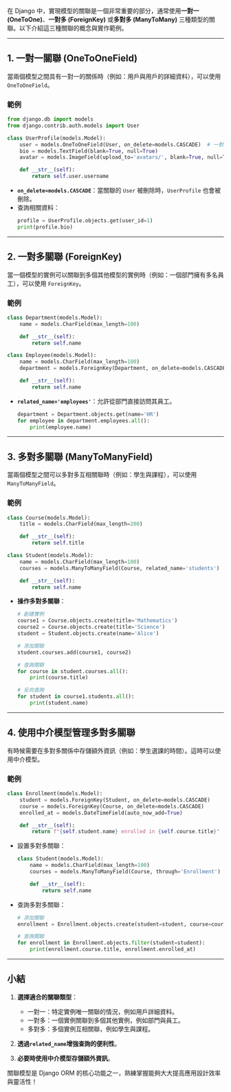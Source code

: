 在 Django 中，實現模型的關聯是一個非常重要的部分，通常使用**一對一 (OneToOne)**、**一對多 (ForeignKey)** 或**多對多 (ManyToMany)** 三種類型的關聯。以下介紹這三種關聯的概念與實作範例。

---

## **1. 一對一關聯 (OneToOneField)**

當兩個模型之間具有一對一的關係時（例如：用戶與用戶的詳細資料），可以使用 `OneToOneField`。

### **範例**
```python
from django.db import models
from django.contrib.auth.models import User

class UserProfile(models.Model):
    user = models.OneToOneField(User, on_delete=models.CASCADE)  # 一對一關聯
    bio = models.TextField(blank=True, null=True)
    avatar = models.ImageField(upload_to='avatars/', blank=True, null=True)

    def __str__(self):
        return self.user.username
```

- **`on_delete=models.CASCADE`**：當關聯的 `User` 被刪除時，`UserProfile` 也會被刪除。
- 查詢相關資料：
  ```python
  profile = UserProfile.objects.get(user_id=1)
  print(profile.bio)
  ```

---

## **2. 一對多關聯 (ForeignKey)**

當一個模型的實例可以關聯到多個其他模型的實例時（例如：一個部門擁有多名員工），可以使用 `ForeignKey`。

### **範例**
```python
class Department(models.Model):
    name = models.CharField(max_length=100)

    def __str__(self):
        return self.name

class Employee(models.Model):
    name = models.CharField(max_length=100)
    department = models.ForeignKey(Department, on_delete=models.CASCADE, related_name='employees')  # 一對多關聯

    def __str__(self):
        return self.name
```

- **`related_name='employees'`**：允許從部門直接訪問其員工。
  ```python
  department = Department.objects.get(name='HR')
  for employee in department.employees.all():
      print(employee.name)
  ```

---

## **3. 多對多關聯 (ManyToManyField)**

當兩個模型之間可以多對多互相關聯時（例如：學生與課程），可以使用 `ManyToManyField`。

### **範例**
```python
class Course(models.Model):
    title = models.CharField(max_length=200)

    def __str__(self):
        return self.title

class Student(models.Model):
    name = models.CharField(max_length=100)
    courses = models.ManyToManyField(Course, related_name='students')  # 多對多關聯

    def __str__(self):
        return self.name
```

- **操作多對多關聯**：
  ```python
  # 創建實例
  course1 = Course.objects.create(title='Mathematics')
  course2 = Course.objects.create(title='Science')
  student = Student.objects.create(name='Alice')

  # 添加關聯
  student.courses.add(course1, course2)

  # 查詢關聯
  for course in student.courses.all():
      print(course.title)

  # 反向查詢
  for student in course1.students.all():
      print(student.name)
  ```

---

## **4. 使用中介模型管理多對多關聯**

有時候需要在多對多關係中存儲額外資訊（例如：學生選課的時間）。這時可以使用中介模型。

### **範例**
```python
class Enrollment(models.Model):
    student = models.ForeignKey(Student, on_delete=models.CASCADE)
    course = models.ForeignKey(Course, on_delete=models.CASCADE)
    enrolled_at = models.DateTimeField(auto_now_add=True)

    def __str__(self):
        return f"{self.student.name} enrolled in {self.course.title}"
```

- 設置多對多關聯：
  ```python
  class Student(models.Model):
      name = models.CharField(max_length=100)
      courses = models.ManyToManyField(Course, through='Enrollment')  # 使用中介模型

      def __str__(self):
          return self.name
  ```

- 查詢多對多關聯：
  ```python
  # 添加關聯
  enrollment = Enrollment.objects.create(student=student, course=course1)

  # 查詢關聯
  for enrollment in Enrollment.objects.filter(student=student):
      print(enrollment.course.title, enrollment.enrolled_at)
  ```

---

## **小結**

1. **選擇適合的關聯類型**：
   - 一對一：特定實例唯一關聯的情況，例如用戶詳細資料。
   - 一對多：一個實例關聯到多個其他實例，例如部門與員工。
   - 多對多：多個實例互相關聯，例如學生與課程。

2. **透過`related_name`增強查詢的便利性**。

3. **必要時使用中介模型存儲額外資訊**。

關聯模型是 Django ORM 的核心功能之一，熟練掌握能夠大大提高應用設計效率與靈活性！
